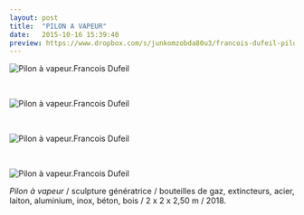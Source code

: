 ```yaml
---
layout: post
title:  "PILON A VAPEUR"
date:   2015-10-16 15:39:40
preview: https://www.dropbox.com/s/junkomzobda80u3/francois-dufeil-pilon-a-vapeur-preview.jpeg?raw=1
---
```


<img src="https://www.dropbox.com/s/zj0wes7s9uu6qwy/francois-dufeil-Pilon-a-vapeur-2018.jpeg?raw=1" alt="Pilon &agrave; vapeur.Francois Dufeil"> 
<p>&nbsp;</p>

<img src="https://www.dropbox.com/s/a2sfj2gykfwtl47/francois-dufeil-Pilon-a-vapeur-2018%20%282%29.jpeg?raw=1" alt="Pilon &agrave; vapeur.Francois Dufeil"> 
<p>&nbsp;</p> 

<img src="https://www.dropbox.com/s/kjdrnd514qz94qf/francois-dufeil-Pilon-a-vapeur-2018%20%283%29.jpeg?raw=1" alt="Pilon &agrave; vapeur.Francois Dufeil"> 
<p>&nbsp;</p> 

<img src="https://www.dropbox.com/s/3ayo949vdhuybp6/francois-dufeil-Pilon-a-vapeur-2018%20%284%29.jpeg?raw=1" alt="Pilon &agrave; vapeur.Francois Dufeil"> 


<p style="text-align:justify">
<span style="font-style: italic;">Pilon &agrave; vapeur</span> / sculpture g&eacute;n&eacute;ratrice / bouteilles de gaz, extincteurs, acier, laiton, aluminium, inox, b&eacute;ton, bois / 2 x 2 x 2,50 m / 2018.
</p>
<br>






